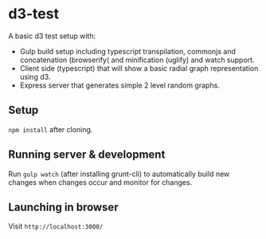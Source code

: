 # d3-test

A basic d3 test setup with:
- Gulp build setup including typescript transpilation, commonjs and concatenation (browserify( and minification (uglify) and watch support.
- Client side (typescript) that will show a basic radial graph representation using d3.
- Express server that generates simple 2 level random graphs.

## Setup
`npm install` after cloning.

## Running server & development
Run `gulp watch` (after installing grunt-cli) to automatically build new changes when changes occur and monitor for changes.

## Launching in browser
Visit `http://localhost:3000/`
